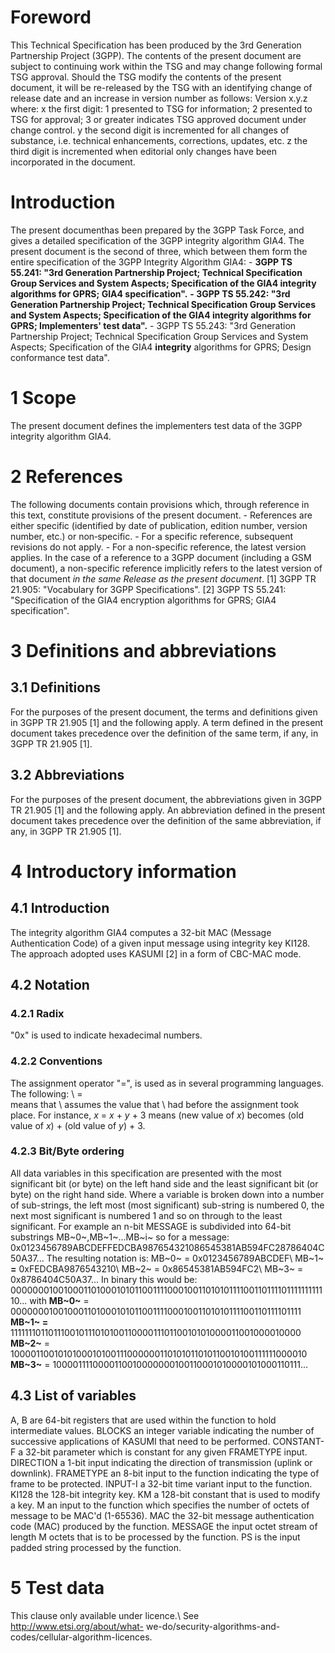 # Foreword
This Technical Specification has been produced by the 3rd Generation
Partnership Project (3GPP).
The contents of the present document are subject to continuing work within the
TSG and may change following formal TSG approval. Should the TSG modify the
contents of the present document, it will be re-released by the TSG with an
identifying change of release date and an increase in version number as
follows:
Version x.y.z
where:
x the first digit:
1 presented to TSG for information;
2 presented to TSG for approval;
3 or greater indicates TSG approved document under change control.
y the second digit is incremented for all changes of substance, i.e. technical
enhancements, corrections, updates, etc.
z the third digit is incremented when editorial only changes have been
incorporated in the document.
# Introduction
The present documenthas been prepared by the 3GPP Task Force, and gives a
detailed specification of the 3GPP integrity algorithm GIA4.
The present document is the second of three, which between them form the
entire specification of the 3GPP Integrity Algorithm GIA4:
\- **3GPP TS 55.241: \"3rd Generation Partnership Project; Technical
Specification Group Services and System Aspects; Specification of the GIA4
integrity algorithms for GPRS; GIA4 specification\".**
**\- 3GPP TS 55.242: \"3rd Generation Partnership Project; Technical
Specification Group Services and System Aspects; Specification of the GIA4
integrity algorithms for GPRS; Implementers\' test data\".**
\- 3GPP TS 55.243: \"3rd Generation Partnership Project; Technical
Specification Group Services and System Aspects; Specification of the GIA4
**integrity** algorithms for GPRS; Design conformance test data\".
# 1 Scope
The present document defines the implementers test data of the 3GPP integrity
algorithm GIA4.
# 2 References
The following documents contain provisions which, through reference in this
text, constitute provisions of the present document.
\- References are either specific (identified by date of publication, edition
number, version number, etc.) or non‑specific.
\- For a specific reference, subsequent revisions do not apply.
\- For a non-specific reference, the latest version applies. In the case of a
reference to a 3GPP document (including a GSM document), a non-specific
reference implicitly refers to the latest version of that document _in the
same Release as the present document_.
[1] 3GPP TR 21.905: \"Vocabulary for 3GPP Specifications\".
[2] 3GPP TS 55.241: \"Specification of the GIA4 encryption algorithms for
GPRS; GIA4 specification\".
# 3 Definitions and abbreviations
## 3.1 Definitions
For the purposes of the present document, the terms and definitions given in
3GPP TR 21.905 [1] and the following apply. A term defined in the present
document takes precedence over the definition of the same term, if any, in
3GPP TR 21.905 [1].
## 3.2 Abbreviations
For the purposes of the present document, the abbreviations given in 3GPP TR
21.905 [1] and the following apply. An abbreviation defined in the present
document takes precedence over the definition of the same abbreviation, if
any, in 3GPP TR 21.905 [1].
# 4 Introductory information
## 4.1 Introduction
The integrity algorithm GIA4 computes a 32-bit MAC (Message Authentication
Code) of a given input message using integrity key KI128. The approach adopted
uses KASUMI [2] in a form of CBC-MAC mode.
## 4.2 Notation
### 4.2.1 Radix
\"0x\" is used to indicate hexadecimal numbers.
### 4.2.2 Conventions
The assignment operator \"=\", is used as in several programming languages.
The following:
\ = \
means that \ assumes the value that \ had before
the assignment took place. For instance,
_x_ = _x_ \+ _y_ \+ 3
means
(new value of _x_) becomes (old value of _x_) + (old value of _y_) + 3.
### 4.2.3 Bit/Byte ordering
All data variables in this specification are presented with the most
significant bit (or byte) on the left hand side and the least significant bit
(or byte) on the right hand side. Where a variable is broken down into a
number of sub-strings, the left most (most significant) sub-string is numbered
0, the next most significant is numbered 1 and so on through to the least
significant.
For example an n-bit MESSAGE is subdivided into 64-bit substrings
MB~0~,MB~1~...MB~i~ so for a message:
0x0123456789ABCDEFFEDCBA987654321086545381AB594FC28786404C50A37...
The resulting notation is:
MB~0~ = 0x0123456789ABCDEF\ MB~1~ **=** 0xFEDCBA9876543210\ MB~2~ =
0x86545381AB594FC2\ MB~3~ = 0x8786404C50A37...
In binary this would be:
000000010010001101000101011001111000100110101011110011011110111111111110...
with
**MB~0~** = 0000000100100011010001010110011110001001101010111100110111101111\
**MB~1~ =** 1111111011011100101110101001100001110110010101000011001000010000\
**MB~2~** = 1000011001010100010100111000000110101011010110010100111111000010\
**MB~3~** = 1000011110000110010000000100110001010000101000110111...
## 4.3 List of variables
A, B are 64-bit registers that are used within the function to hold
intermediate values.
BLOCKS an integer variable indicating the number of successive applications of
KASUMI that need to be performed.
CONSTANT-F a 32-bit parameter which is constant for any given FRAMETYPE input.
DIRECTION a 1-bit input indicating the direction of transmission (uplink or
downlink).
FRAMETYPE an 8-bit input to the function indicating the type of frame to be
protected.
INPUT-I a 32-bit time variant input to the function.
KI128 the 128-bit integrity key.
KM a 128-bit constant that is used to modify a key.
M an input to the function which specifies the number of octets of message to
be MAC'd (1-65536).
MAC the 32-bit message authentication code (MAC) produced by the function.
MESSAGE the input octet stream of length M octets that is to be processed by
the function.
PS is the input padded string processed by the function.
# 5 Test data
This clause only available under licence.\ See http://www.etsi.org/about/what-
we-do/security-algorithms-and-codes/cellular-algorithm-licences.
#